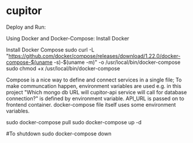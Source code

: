# cupitor

Deploy and Run:

Using Docker and Docker-Compose:
  Install Docker
  
  Install Docker Compose
  sudo curl -L "https://github.com/docker/compose/releases/download/1.22.0/docker-compose-$(uname -s)-$(uname -m)" -o /usr/local/bin/docker-compose
  sudo chmod +x /usr/local/bin/docker-compose
  
  Compose is a nice way to define and connect services in a single file; To make communcation happen, environment variables are used e.g. in this project "Which mongo db URL will cupitor-api service will call for database connection?" is defined by environment variable.
  API_URL is passed on to frontend container. docker-compose file itself uses some environment variables.

sudo docker-compose pull
sudo <env variables> docker-compose up -d

#To shutdown
sudo docker-compose down

